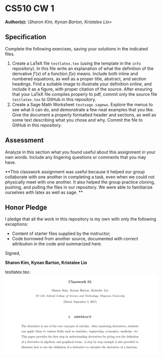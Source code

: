 # CS510 CW 1

**Author(s):** _\Sharon Kim, Kynan Barton, Kristalee Lio\>_

## Specification

Complete the following exercises, saving your solutions in the indicated files. 

1. Create a LaTeX file ```testlatex.tex``` (using the template in the ```info``` repository). In this file write an explanation of what the definition of the derivative $f'(x)$ of a function $f(x)$ means.  Include both inline and numbered equations, as well as a proper title, abstract, and section headings. Find a suitable image to illustrate your definition online, and include it as a figure, with proper citation of the source. After ensuring that your LaTeX file compiles properly to pdf, commit only the source file ```testlatex.tex``` to GitHub in this repository.
1. Create a Sage Math Worksheet ```testsage.sagews```. Explore the menus to see what it can do, and demonstrate a few neat examples that you like. Give the document a properly formatted header and sections, as well as some text describing what you chose and why. Commit the file to GitHub in this repository.

## Assessment

Analyze in this section what you found useful about this assignment in your own words. Include any lingering questions or comments that you may have.

**This classwork assignment was useful because it helped our group collaborate with one another in completing a task, even when we could not physically meet with one another.  It also helped the group practice cloning, pushing, and pulling the files in our repository. We were able to familiarize ourselves with latex as well as sage. **

## Honor Pledge

I pledge that all the work in this repository is my own with only the following exceptions:

* Content of starter files supplied by the instructor;
* Code borrowed from another source, documented with correct attribution in the code and summarized here.

Signed,

**Sharon Kim, Kynan Barton, Kristalee Lio**

testlatex.tex:
![GitHub Logo](testlateximg.png)
